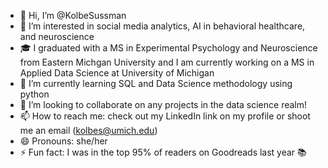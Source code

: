 - 👋 Hi, I’m @KolbeSussman
- 👀 I’m interested in social media analytics, AI in behavioral healthcare, and neuroscience
- 🎓 I graduated with a MS in Experimental Psychology and Neuroscience from Eastern Michgan University and I am currently working on a MS in Applied Data Science at University of Michigan
- 🌱 I’m currently learning SQL and Data Science methodology using python
- 💞️ I’m looking to collaborate on any projects in the data science realm!
- 📫 How to reach me: check out my LinkedIn link on my profile or shoot me an email (kolbes@umich.edu)
- 😄 Pronouns: she/her
- ⚡ Fun fact: I was in the top 95% of readers on Goodreads last year 📚

